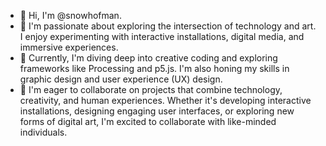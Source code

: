 - 👋 Hi, I'm @snowhofman.
- 👀 I'm passionate about exploring the intersection of technology and art. I enjoy experimenting with interactive installations, digital media, and immersive experiences.
- 🌱 Currently, I'm diving deep into creative coding and exploring frameworks like Processing and p5.js. I'm also honing my skills in graphic design and user experience (UX) design.
- 💞️ I'm eager to collaborate on projects that combine technology, creativity, and human experiences. Whether it's developing interactive installations, designing engaging user interfaces, or exploring new forms of digital art, I'm excited to collaborate with like-minded individuals.
